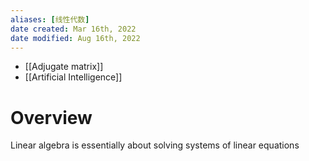 ```yaml
---
aliases: [线性代数]
date created: Mar 16th, 2022
date modified: Aug 16th, 2022
---
```

- [[Adjugate matrix]]
- [[Artificial Intelligence]]

# Overview
Linear algebra is essentially about solving systems of linear equations
